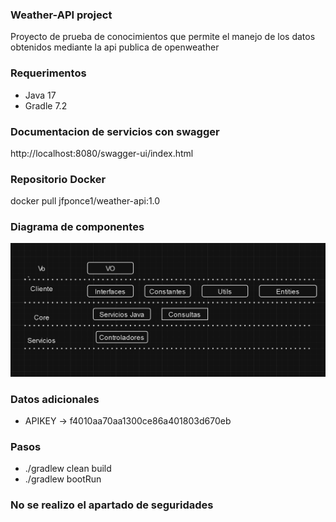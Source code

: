 ### Weather-API project
Proyecto de prueba de conocimientos que permite el manejo de los datos obtenidos mediante la api publica de openweather

### Requerimentos
- Java 17
- Gradle 7.2

### Documentacion de servicios con swagger
http://localhost:8080/swagger-ui/index.html

### Repositorio Docker
docker pull jfponce1/weather-api:1.0

### Diagrama de componentes 
![](Screenshot_28.png)


### Datos adicionales
- APIKEY -> f4010aa70aa1300ce86a401803d670eb

### Pasos
- ./gradlew clean build 
- ./gradlew bootRun     


### No se realizo el apartado de seguridades
